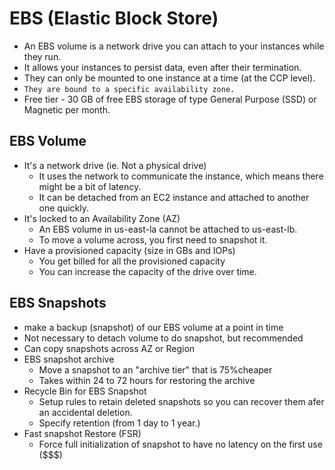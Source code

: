 # EBS (Elastic Block Store)

- An EBS volume is a network drive you can attach to your instances while they run.
- It allows your instances to persist data, even after their termination.
- They can only be mounted to one instance at a time (at the CCP level).
- `They are bound to a specific availability zone.`
- Free tier - 30 GB of free EBS storage of type General Purpose (SSD) or Magnetic per month.

## EBS Volume

- It's a network drive (ie. Not a physical drive)
  - It uses the network to communicate the instance, which means there might be a bit of latency.
  - It can be detached from an EC2 instance and attached to another one quickly.
- It's locked to an Availability Zone (AZ)
  - An EBS volume in us-east-la cannot be attached to us-east-lb.
  - To move a volume across, you first need to snapshot it.
- Have a provisioned capacity (size in GBs and IOPs)
  - You get billed for all the provisioned capacity
  - You can increase the capacity of the drive over time.

## EBS Snapshots

- make a backup (snapshot) of our EBS volume at a point in time
- Not necessary to detach volume to do snapshot, but recommended
- Can copy snapshots across AZ or Region
- EBS snapshot archive
  - Move a snapshot to an "archive tier" that is 75%cheaper
  - Takes within 24 to 72 hours for restoring the archive
- Recycle Bin for EBS Snapshot
  - Setup rules to retain deleted snapshots so you can recover them afer an accidental deletion.
  - Specify retention (from 1 day to 1 year.)
- Fast snapshot Restore (FSR)
  - Force full initialization of snapshot to have no latency on the first use ($$$)
